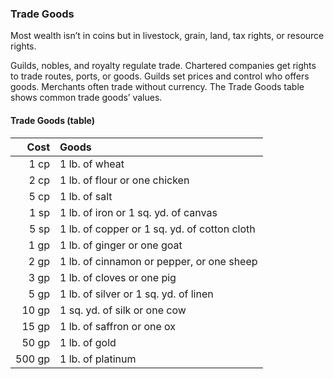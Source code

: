 ### Trade Goods

Most wealth isn’t in coins but in livestock, grain, land, tax rights, or resource rights.

Guilds, nobles, and royalty regulate trade.
Chartered companies get rights to trade routes, ports, or goods.
Guilds set prices and control who offers goods.
Merchants often trade without currency.
The Trade Goods table shows common trade goods’ values.

#### Trade Goods (table)

|   Cost | Goods                                        |
|-------:|:---------------------------------------------|
|   1 cp | 1 lb. of wheat                               |
|   2 cp | 1 lb. of flour or one chicken                |
|   5 cp | 1 lb. of salt                                |
|   1 sp | 1 lb. of iron or 1 sq. yd. of canvas         |
|   5 sp | 1 lb. of copper or 1 sq. yd. of cotton cloth |
|   1 gp | 1 lb. of ginger or one goat                  |
|   2 gp | 1 lb. of cinnamon or pepper, or one sheep    |
|   3 gp | 1 lb. of cloves or one pig                   |
|   5 gp | 1 lb. of silver or 1 sq. yd. of linen        |
|  10 gp | 1 sq. yd. of silk or one cow                 |
|  15 gp | 1 lb. of saffron or one ox                   |
|  50 gp | 1 lb. of gold                                |
| 500 gp | 1 lb. of platinum                            |
